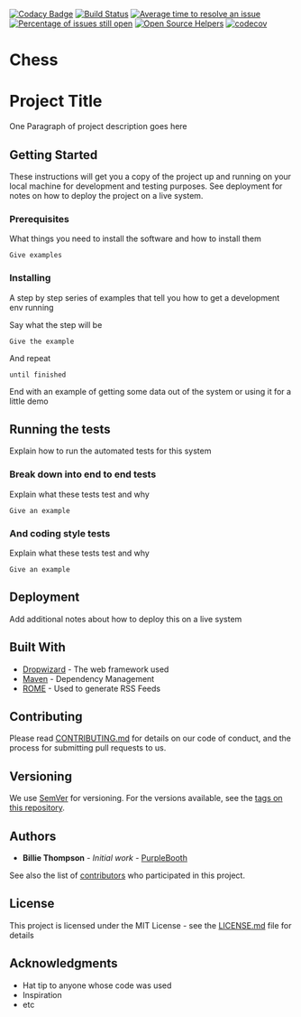 [![Codacy Badge](https://api.codacy.com/project/badge/Grade/f8a7e6d5923648d480b33fb50561fcfa)](https://app.codacy.com/app/nikalomiris/Chess?utm_source=github.com&utm_medium=referral&utm_content=nikalomiris/Chess&utm_campaign=Badge_Grade_Dashboard)
[![Build Status](https://travis-ci.com/nikalomiris/Chess.svg?branch=master)](https://travis-ci.com/nikalomiris/Chess)
[![Average time to resolve an issue](http://isitmaintained.com/badge/resolution/nikalomiris/Chess.svg)](http://isitmaintained.com/project/nikalomiris/Chess "Average time to resolve an issue")
[![Percentage of issues still open](http://isitmaintained.com/badge/open/nikalomiris/Chess.svg)](http://isitmaintained.com/project/nikalomiris/Chess "Percentage of issues still open")
[![Open Source Helpers](https://www.codetriage.com/nikalomiris/chess/badges/users.svg)](https://www.codetriage.com/nikalomiris/chess)
[![codecov](https://codecov.io/gh/nikalomiris/Chess/branch/master/graph/badge.svg)](https://codecov.io/gh/nikalomiris/Chess)
# Chess
# Project Title

One Paragraph of project description goes here

## Getting Started

These instructions will get you a copy of the project up and running on your local machine for development and testing purposes. See deployment for notes on how to deploy the project on a live system.

### Prerequisites

What things you need to install the software and how to install them

```
Give examples
```

### Installing

A step by step series of examples that tell you how to get a development env running

Say what the step will be

```
Give the example
```

And repeat

```
until finished
```

End with an example of getting some data out of the system or using it for a little demo

## Running the tests

Explain how to run the automated tests for this system

### Break down into end to end tests

Explain what these tests test and why

```
Give an example
```

### And coding style tests

Explain what these tests test and why

```
Give an example
```

## Deployment

Add additional notes about how to deploy this on a live system

## Built With

* [Dropwizard](http://www.dropwizard.io/1.0.2/docs/) - The web framework used
* [Maven](https://maven.apache.org/) - Dependency Management
* [ROME](https://rometools.github.io/rome/) - Used to generate RSS Feeds

## Contributing

Please read [CONTRIBUTING.md](https://gist.github.com/PurpleBooth/b24679402957c63ec426) for details on our code of conduct, and the process for submitting pull requests to us.

## Versioning

We use [SemVer](http://semver.org/) for versioning. For the versions available, see the [tags on this repository](https://github.com/your/project/tags). 

## Authors

* **Billie Thompson** - *Initial work* - [PurpleBooth](https://github.com/PurpleBooth)

See also the list of [contributors](https://github.com/your/project/contributors) who participated in this project.

## License

This project is licensed under the MIT License - see the [LICENSE.md](LICENSE.md) file for details

## Acknowledgments

* Hat tip to anyone whose code was used
* Inspiration
* etc
